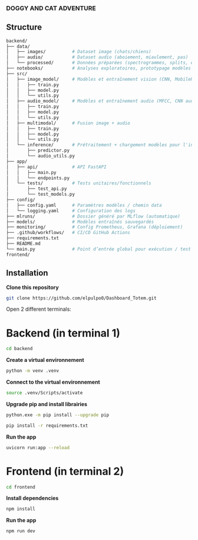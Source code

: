 ### DOGGY AND CAT ADVENTURE

## Structure

```sh
backend/
├── data/
│   ├── images/          # Dataset image (chats/chiens)
│   ├── audio/           # Dataset audio (aboiement, miaulement, pas)
│   └── processed/       # Données préparées (spectrogrammes, splits, etc.)
├── notebooks/           # Analyses exploratoires, prototypage modèles
├── src/
│   ├── image_model/     # Modèles et entraînement vision (CNN, MobileNet...)
│   │   ├── train.py
│   │   ├── model.py
│   │   └── utils.py
│   ├── audio_model/     # Modèles et entraînement audio (MFCC, CNN audio...)
│   │   ├── train.py
│   │   ├── model.py
│   │   └── utils.py
│   ├── multimodal/      # Fusion image + audio
│   │   ├── train.py
│   │   ├── model.py
│   │   └── utils.py
│   └── inference/       # Prétraitement + chargement modèles pour l'inférence
│       ├── predictor.py
│       └── audio_utils.py
├── app/
│   ├── api/             # API FastAPI
│   │   ├── main.py
│   │   └── endpoints.py
│   └── tests/           # Tests unitaires/fonctionnels
│       ├── test_api.py
│       └── test_models.py
├── config/
│   ├── config.yaml      # Paramètres modèles / chemin data
│   └── logging.yaml     # Configuration des logs
├── mlruns/              # Dossier généré par MLflow (automatique)
├── models/              # Modèles entraînés sauvegardés
├── monitoring/          # Config Prometheus, Grafana (déploiement)
├── .github/workflows/   # CI/CD GitHub Actions
├── requirements.txt
├── README.md
└── main.py              # Point d’entrée global pour exécution / test
frontend/
```

## Installation

**Clone this repository**

```bash
git clone https://github.com/elpulpo0/Dashboard_Totem.git
```

Open 2 different terminals:

# Backend (in terminal 1)

```bash
cd backend
```

**Create a virtual environnement**

```bash
python -m venv .venv
```

**Connect to the virtual environnement**

```bash
source .venv/Scripts/activate
```

**Upgrade pip and install librairies**

```bash
python.exe -m pip install --upgrade pip
```

```bash
pip install -r requirements.txt
```

**Run the app**

```bash
uvicorn run:app --reload
```

# Frontend (in terminal 2)

```bash
cd frontend
```

**Install dependencies**

```bash
npm install
```

**Run the app**

```bash
npm run dev
```
